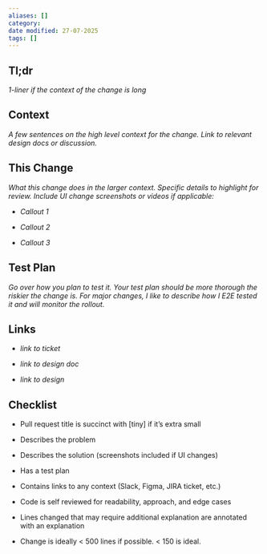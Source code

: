 ```yaml
---
aliases: []
category:
date modified: 27-07-2025
tags: []
---
```

## Tl;dr

_1-liner if the context of the change is long_

## Context

_A few sentences on the high level context for the change. Link to relevant design docs or discussion._

## This Change

_What this change does in the larger context. Specific details to highlight for review. Include UI change screenshots or videos if applicable:_

- _Callout 1_
    
- _Callout 2_
    
- _Callout 3_
    

## Test Plan

_Go over how you plan to test it. Your test plan should be more thorough the riskier the change is. For major changes, I like to describe how I E2E tested it and will monitor the rollout._

## Links

- _link to ticket_
    
- _link to design doc_
    
- _link to design_
    

## Checklist

- Pull request title is succinct with [tiny] if it’s extra small
    
- Describes the problem
    
- Describes the solution (screenshots included if UI changes)
    
- Has a test plan
    
- Contains links to any context (Slack, Figma, JIRA ticket, etc.)
    
- Code is self reviewed for readability, approach, and edge cases
    
- Lines changed that may require additional explanation are annotated with an explanation
    
- Change is ideally < 500 lines if possible. < 150 is ideal.